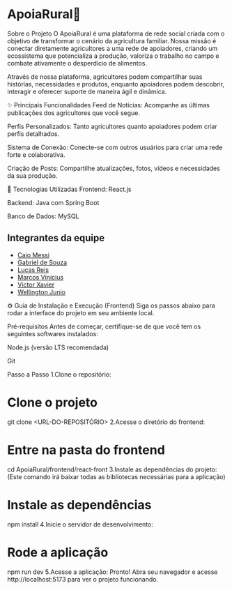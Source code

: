 # ApoiaRural🌾

Sobre o Projeto
O ApoiaRural é uma plataforma de rede social criada com o objetivo de transformar o cenário da agricultura familiar. Nossa missão é conectar diretamente agricultores a uma rede de apoiadores, criando um ecossistema que potencializa a produção, valoriza o trabalho no campo e combate ativamente o desperdício de alimentos.

Através de nossa plataforma, agricultores podem compartilhar suas histórias, necessidades e produtos, enquanto apoiadores podem descobrir, interagir e oferecer suporte de maneira ágil e dinâmica.

✨ Principais Funcionalidades
Feed de Notícias: Acompanhe as últimas publicações dos agricultores que você segue.

Perfis Personalizados: Tanto agricultores quanto apoiadores podem criar perfis detalhados.

Sistema de Conexão: Conecte-se com outros usuários para criar uma rede forte e colaborativa.

Criação de Posts: Compartilhe atualizações, fotos, vídeos e necessidades da sua produção.

🚀 Tecnologias Utilizadas
Frontend: React.js

Backend: Java com Spring Boot

Banco de Dados: MySQL

## Integrantes da equipe

* [Caio Messi](https://github.com/caiomccunha)
* [Gabriel de Souza](https://github.com/Gabriel-DEV-0ti)
* [Lucas Reis](https://github.com/reeislucaas)
* [Marcos Vinícius](https://github.com/marcosware)
* [Victor Xavier](https://github.com/VictorTadiela)
* [Wellington Junio](https://github.com/WellingtonJunioSilva)

⚙️ Guia de Instalação e Execução (Frontend)
Siga os passos abaixo para rodar a interface do projeto em seu ambiente local.

Pré-requisitos
Antes de começar, certifique-se de que você tem os seguintes softwares instalados:

  Node.js (versão LTS recomendada)

  Git

Passo a Passo
1.Clone o repositório:
  # Clone o projeto
  git clone <URL-DO-REPOSITÓRIO>
2.Acesse o diretório do frontend:
  # Entre na pasta do frontend
  cd ApoiaRural/frontend/react-front
3.Instale as dependências do projeto:
  (Este comando irá baixar todas as bibliotecas necessárias para a aplicação)
  # Instale as dependências
  npm install
4.Inicie o servidor de desenvolvimento:
  # Rode a aplicação
  npm run dev
5.Acesse a aplicação:
  Pronto! Abra seu navegador e acesse http://localhost:5173 para ver o projeto funcionando.

